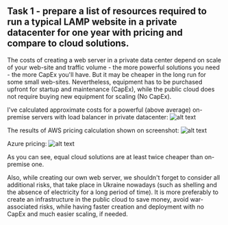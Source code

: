 Task 1 - prepare a list of resources required to run a typical LAMP website in a private datacenter for one year with pricing and compare to cloud solutions.
-----------

The costs of creating a web server in a private data center depend on scale of your web-site and traffic volume - the more powerful solutions you need - the more CapEx you'll  have. But it may be cheaper in the long run for some small web-sites.
Nevertheless, equipment has to be purchased upfront for startup and maintenance (CapEx), while the public cloud does not require buying new equipment for scaling (No CapEx).

I've calculated approximate costs for a powerful (above average) on-premise servers with load balancer in private datacenter:
![alt text](https://github.com/imospan/devops_basecamp/blob/main/task1_cloud/OnPremise.png?raw=true)

The results of AWS pricing calculation shown on screenshot:
![alt text](https://github.com/imospan/devops_basecamp/blob/main/task1_cloud/AWS.png?raw=true)

Azure pricing:
![alt text](https://github.com/imospan/devops_basecamp/blob/main/task1_cloud/Azure.png?raw=true)

As you can see, equal cloud solutions are at least twice cheaper than on-premise one.

Also, while creating our own web server, we shouldn't forget to consider all additional risks, that take place in Ukraine nowadays (such as shelling and the absence of electricity for a long period of time).
It is more preferably to create an infrastructure in the public cloud to save money, avoid war-associated risks, while having faster creation and deployment with no CapEx and much easier scaling, if needed.
